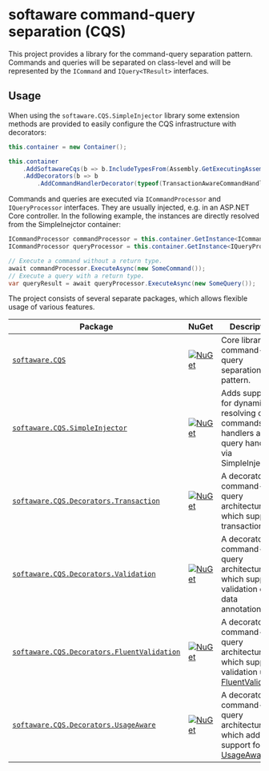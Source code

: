 # softaware command-query separation (CQS)

This project provides a library for the command-query separation pattern.
Commands and queries will be separated on class-level and will be represented by the `ICommand` and `IQuery<TResult>` interfaces.

## Usage

When using the `softaware.CQS.SimpleInjector` library some extension methods are provided to easily configure the CQS infrastructure with decorators:

```csharp
this.container = new Container();

this.container
    .AddSoftawareCqs(b => b.IncludeTypesFrom(Assembly.GetExecutingAssembly()))
    .AddDecorators(b => b
        .AddCommandHandlerDecorator(typeof(TransactionAwareCommandHandlerDecorator<>)));
```

Commands and queries are executed via `ICommandProcessor` and `IQueryProcessor` interfaces. They are usually injected, e.g. in an ASP.NET Core controller. In the following example, the instances are directly resolved from the SimpleInejctor container:

```csharp
ICommandProcessor commandProcessor = this.container.GetInstance<ICommandProcessor>();
ICommandProcessor queryProcessor = this.container.GetInstance<IQueryProcessor>();

// Execute a command without a return type.
await commandProcessor.ExecuteAsync(new SomeCommand());
// Execute a query with a return type.
var queryResult = await queryProcessor.ExecuteAsync(new SomeQuery());

```

The project consists of several separate packages, which allows flexible usage of various features.

| Package | NuGet | Description |
| --- | ----- | --- |
[`softaware.CQS`](src/softaware.Cqs) | [![NuGet](https://img.shields.io/nuget/v/softaware.CQS.svg?style=flat-square)](https://www.nuget.org/packages/softaware.CQS/) | Core library for command-query separation pattern. |
[`softaware.CQS.SimpleInjector`](src/softaware.Cqs.SimpleInjector) | [![NuGet](https://img.shields.io/nuget/v/softaware.CQS.SimpleInjector.svg?style=flat-square)](https://www.nuget.org/packages/softaware.CQS.SimpleInjector/) | Adds support for dynamic resolving of commands handlers and query handlers via SimpleInjector. |
[`softaware.CQS.Decorators.Transaction`](src/softaware.Cqs.Decorators.Transaction) | [![NuGet](https://img.shields.io/nuget/v/softaware.CQS.Decorators.Transaction.svg?style=flat-square)](https://www.nuget.org/packages/softaware.CQS.Decorators.Transaction/) | A decorator for command-query architecture, which supports transactions. |
[`softaware.CQS.Decorators.Validation`](src/softaware.Cqs.Decorators.Validation) | [![NuGet](https://img.shields.io/nuget/v/softaware.CQS.Decorators.Validation.svg?style=flat-square)](https://www.nuget.org/packages/softaware.CQS.Decorators.Validation/) | A decorator for command-query architecture, which supports validation of data annotations. |
[`softaware.CQS.Decorators.FluentValidation`](src/softaware.Cqs.Decorators.FluentValidation) | [![NuGet](https://img.shields.io/nuget/v/softaware.CQS.Decorators.FluentValidation.svg?style=flat-square)](https://www.nuget.org/packages/softaware.CQS.Decorators.FluentValidation/) | A decorator for command-query architecture, which supports validation using [FluentValidation](https://fluentvalidation.net/). |
[`softaware.CQS.Decorators.UsageAware`](src/softaware.Cqs.Decorators.UsageAware) | [![NuGet](https://img.shields.io/nuget/v/softaware.CQS.Decorators.UsageAware.svg?style=flat-square)](https://www.nuget.org/packages/softaware.CQS.Decorators.UsageAware/) | A decorator for command-query architecture, which adds support for [UsageAware](https://github.com/softawaregmbh/library-usageaware). |